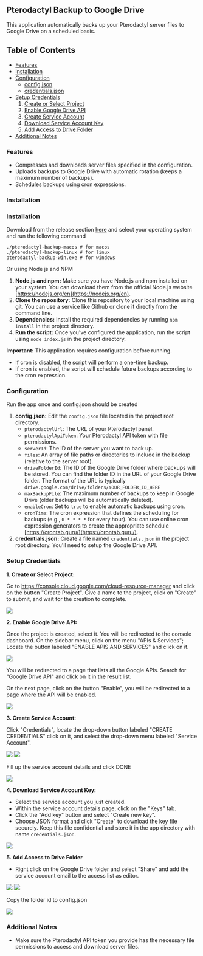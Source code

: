 ## Pterodactyl Backup to Google Drive

This application automatically backs up your Pterodactyl server files to Google Drive on a scheduled basis.

## Table of Contents

- [Features](#features)
- [Installation](#installation)
- [Configuration](#configuration)
  - [config.json](#configjson)
  - [credentials.json](#credentialsjson)
- [Setup Credentials](#setup-credentials)
  1. [Create or Select Project](#1-create-or-select-project)
  2. [Enable Google Drive API](#2-enable-google-drive-api)
  3. [Create Service Account](#3-create-service-account)
  4. [Download Service Account Key](#4-download-service-account-key)
  5. [Add Access to Drive Folder](#5-add-access-to-drive-folder)
- [Additional Notes](#additional-notes)

### Features

- Compresses and downloads server files specified in the configuration.
- Uploads backups to Google Drive with automatic rotation (keeps a maximum number of backups).
- Schedules backups using cron expressions.

### Installation

### Installation

Download from the release section [here](https://github.com/raayyann/pterodactyl-backup/releases) and select your operating system and run the following command

```shell
./pterodactyl-backup-macos # for macos
./pterodactyl-backup-linux # for linux
pterodactyl-backup-win.exe # for windows
```

Or using Node js and NPM

1. **Node.js and npm:** Make sure you have Node.js and npm installed on your system. You can download them from the official Node.js website [https://nodejs.org/en](https://nodejs.org/en).
2. **Clone the repository:** Clone this repository to your local machine using git. You can use a service like Github or clone it directly from the command line.
3. **Dependencies:** Install the required dependencies by running `npm install` in the project directory.
4. **Run the script:** Once you've configured the application, run the script using `node index.js` in the project directory.

**Important:** This application requires configuration before running.

- If cron is disabled, the script will perform a one-time backup.
- If cron is enabled, the script will schedule future backups according to the cron expression.

### Configuration

Run the app once and config.json should be created

1. **config.json:** Edit the `config.json` file located in the project root directory.
   - `pterodactylUrl`: The URL of your Pterodactyl panel.
   - `pterodactylApiToken`: Your Pterodactyl API token with file permissions.
   - `serverId`: The ID of the server you want to back up.
   - `files`: An array of file paths or directories to include in the backup (relative to the server root).
   - `driveFolderId`: The ID of the Google Drive folder where backups will be stored. You can find the folder ID in the URL of your Google Drive folder. The format of the URL is typically `drive.google.com/drive/folders/YOUR_FOLDER_ID_HERE`
   - `maxBackupFile`: The maximum number of backups to keep in Google Drive (older backups will be automatically deleted).
   - `enableCron`: Set to `true` to enable automatic backups using cron.
   - `cronTime`: The cron expression that defines the scheduling for backups (e.g., `0 * * * *` for every hour). You can use online cron expression generators to create the appropriate schedule [https://crontab.guru/](https://crontab.guru/).
2. **credentials.json:** Create a file named `credentials.json` in the project root directory. You'll need to setup the Google Drive API.

### Setup Credentials

**1. Create or Select Project:**

Go to https://console.cloud.google.com/cloud-resource-manager and click on the button "Create Project".
Give a name to the project, click on "Create" to submit, and wait for the creation to complete.

![](https://cdn.discordapp.com/attachments/868678321049829436/1219415218132750467/image.png?ex=660b37eb&is=65f8c2eb&hm=3f2c0bcb254450031053ae2c625f31f72f4042f2adb31389652215e40c3a7189&)

**2. Enable Google Drive API:**

Once the project is created, select it. You will be redirected to the console dashboard. On the sidebar menu, click on the menu "APIs & Services";
Locate the button labeled "ENABLE APIS AND SERVICES" and click on it.

![](https://media.discordapp.net/attachments/868678321049829436/1219415659272994917/image.png?ex=660b3854&is=65f8c354&hm=c8997bea55289e2d346f3e73c1a6bcf43ae027acd5e1dcae450c36c129865e0e&=&format=webp&quality=lossless)

You will be redirected to a page that lists all the Google APIs. Search for "Google Drive API" and click on it in the result list.

On the next page, click on the button "Enable", you will be redirected to a page where the API will be enabled.

![](https://media.discordapp.net/attachments/868678321049829436/1219415838306603018/image.png?ex=660b387f&is=65f8c37f&hm=101a063444f86dec52c7d406e5f9b289b5585a7c426c5152b5eb0ea20a5f2ac0&=&format=webp&quality=lossless)

**3. Create Service Account:**

Click "Credentials", locate the drop-down button labeled "CREATE CREDENTIALS" click on it, and select the drop-down menu labeled "Service Account".

![](https://media.discordapp.net/attachments/868678321049829436/1219416019534090290/image.png?ex=660b38aa&is=65f8c3aa&hm=b52204f3f66d6b3075c05400a63bc2811b134c73942d2fca963f9f7cef41f64e&=&format=webp&quality=lossless)
![](https://media.discordapp.net/attachments/868678321049829436/1219416075318329365/image.png?ex=660b38b8&is=65f8c3b8&hm=8d4476f3fe68439fbad447d65085ff301a07c69c0d29f6c875b534a45b2ec94f&=&format=webp&quality=lossless)

Fill up the service account details and click DONE

![](https://media.discordapp.net/attachments/868678321049829436/1219416265127628921/image.png?ex=660b38e5&is=65f8c3e5&hm=98b6b43347ef2210c99eedaad12468242630de1d186d737d1eaebfb67c648c26&=&format=webp&quality=lossless)

**4. Download Service Account Key:**

- Select the service account you just created.
- Within the service account details page, click on the "Keys" tab.
- Click the "Add key" button and select "Create new key".
- Choose JSON format and click "Create" to download the key file securely. Keep this file confidential and store it in the app directory with name `credentials.json`.

![](https://media.discordapp.net/attachments/868678321049829436/1219416424687206431/image.png?ex=660b390b&is=65f8c40b&hm=ed83f061b2f4a181e3c4a154a5cd99e4785a3770a86334d16832f592f3ba3485&=&format=webp&quality=lossless)

**5. Add Access to Drive Folder**

- Right click on the Google Drive folder and select "Share" and add the service account email to the access list as editor.

![](https://cdn.discordapp.com/attachments/868678321049829436/1219416621899186285/image.png?ex=660b393a&is=65f8c43a&hm=b07daa505a64a7331e3de8ae20948624faafacb08b3091e3e8c0d2196d4f40fd&)
![](https://media.discordapp.net/attachments/868678321049829436/1219416688190291968/image.png?ex=660b394a&is=65f8c44a&hm=f8bea498a554f3228ba4f45f69929b1b6bb56b43f3f286cae085ca56cebd1a13&=&format=webp&quality=lossless)

Copy the folder id to config.json

![](https://media.discordapp.net/attachments/868678321049829436/1219416790778773606/image.png?ex=660b3962&is=65f8c462&hm=98fb207dd56422731e3adfc66bafed26b23452645f96a95268f19de5ede05f74&=&format=webp&quality=lossless)

### Additional Notes

- Make sure the Pterodactyl API token you provide has the necessary file permissions to access and download server files.
